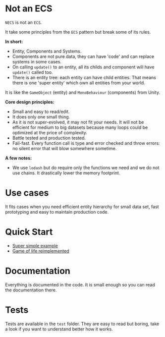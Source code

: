 # Not an ECS

`NECS` is not an `ECS`.

It take some principles from the `ECS` pattern but break some of its rules.

**In short:**

- Entity, Components and Systems.
- Components are not pure data, they can have 'code' and can replace systems in some cases.
- On calling `update()` to an entity, all its childs and component will have `update()` called too.
- There is an entity tree: each entity can have child entities. That means there is one 'super entity' which own all
entities from your world.

It is like the `GameObject` (entity) and `MonoBehaviour` (components) from Unity.

**Core design principles:**

- Small and easy to read/edit.
- It does only one small thing.
- As it is not super-evolved, it may not fit your needs. It will not be efficient for medium to big datasets because
many loops could be optimized at the price of complexity.
- Battle tested and production tested.
- Fail-fast. Every function call is type and error checked and throw errors: no silent error that will blow somewhere sometime.

**A few notes:**

- We use `lodash` but do require only the functions we need and we do not use chains. It drastically lower the memory footprint.

# Use cases

It fits cases when you need efficient entity hierarchy for small data set, fast prototyping and easy to maintain production code.

# Quick Start

- [Super simple example](examples/simple/index.js)
- [Game of life reimplemented](examples/game_of_life/index.js)

# Documentation

Everything is documented in the code. It is small enough so you can read the documentation there.

# Tests

Tests are available in the `test` folder. They are easy to read but boring, take a look if you want
to understand better how it works.
